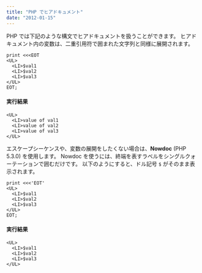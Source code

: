 ```yaml
---
title: "PHP でヒアドキュメント"
date: "2012-01-15"
---
```


PHP では下記のような構文でヒアドキュメントを扱うことができます。
ヒアドキュメント内の変数は、二重引用符で囲まれた文字列と同様に展開されます。

~~~
print <<<EOT
<UL>
  <LI>$val1
  <LI>$val2
  <LI>$val3
</UL>
EOT;
~~~

#### 実行結果

~~~
<UL>
  <LI>value of val1
  <LI>value of val2
  <LI>value of val3
</UL>
~~~

エスケープシーケンスや、変数の展開をしたくない場合は、**Nowdoc** (PHP 5.3.0) を使用します。
Nowdoc を使うには、終端を表すラベルをシングルクォーテーションで囲むだけです。
以下のようにすると、ドル記号 `$` がそのまま表示されます。

~~~
print <<<'EOT'
<UL>
  <LI>$val1
  <LI>$val2
  <LI>$val3
</UL>
EOT;
~~~

#### 実行結果

~~~
<UL>
  <LI>$val1
  <LI>$val2
  <LI>$val3
</UL>
~~~

